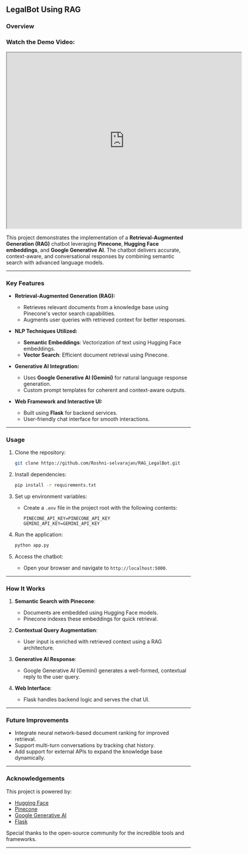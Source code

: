 
## LegalBot Using RAG

### Overview
### Watch the Demo Video:
<iframe src="https://drive.google.com/file/d/1n5FQq34yAq1tWP1MZuNhRih6ZoJqYLeO/view?usp=drive_link" width="640" height="480"></iframe>


This project demonstrates the implementation of a **Retrieval-Augmented Generation (RAG)** chatbot leveraging **Pinecone**, **Hugging Face embeddings**, and **Google Generative AI**. The chatbot delivers accurate, context-aware, and conversational responses by combining semantic search with advanced language models.

---

### Key Features
- **Retrieval-Augmented Generation (RAG):**
  - Retrieves relevant documents from a knowledge base using Pinecone's vector search capabilities.
  - Augments user queries with retrieved context for better responses.

- **NLP Techniques Utilized:**
  - **Semantic Embeddings**: Vectorization of text using Hugging Face embeddings.
  - **Vector Search**: Efficient document retrieval using Pinecone.

- **Generative AI Integration:**
  - Uses **Google Generative AI (Gemini)** for natural language response generation.
  - Custom prompt templates for coherent and context-aware outputs.

- **Web Framework and Interactive UI:**
  - Built using **Flask** for backend services.
  - User-friendly chat interface for smooth interactions.

---

### Usage
1. Clone the repository:
   ```bash
   git clone https://github.com/Roshni-selvarajan/RAG_LegalBot.git
   ```

2. Install dependencies:
   ```bash
   pip install -r requirements.txt
   ```

3. Set up environment variables:
   - Create a `.env` file in the project root with the following contents:
     ```plaintext
     PINECONE_API_KEY=PINECONE_API_KEY
     GEMINI_API_KEY=GEMINI_API_KEY
     ```

4. Run the application:
   ```bash
   python app.py
   ```

5. Access the chatbot:
   - Open your browser and navigate to `http://localhost:5000`.

---

### How It Works
1. **Semantic Search with Pinecone**:
   - Documents are embedded using Hugging Face models.
   - Pinecone indexes these embeddings for quick retrieval.

2. **Contextual Query Augmentation**:
   - User input is enriched with retrieved context using a RAG architecture.

3. **Generative AI Response**:
   - Google Generative AI (Gemini) generates a well-formed, contextual reply to the user query.

4. **Web Interface**:
   - Flask handles backend logic and serves the chat UI.

---

### Future Improvements
- Integrate neural network-based document ranking for improved retrieval.
- Support multi-turn conversations by tracking chat history.
- Add support for external APIs to expand the knowledge base dynamically.

---

### Acknowledgements
This project is powered by:
- [Hugging Face](https://huggingface.co/)
- [Pinecone](https://www.pinecone.io/)
- [Google Generative AI](https://cloud.google.com/genai)
- [Flask](https://flask.palletsprojects.com/)

Special thanks to the open-source community for the incredible tools and frameworks.

---
